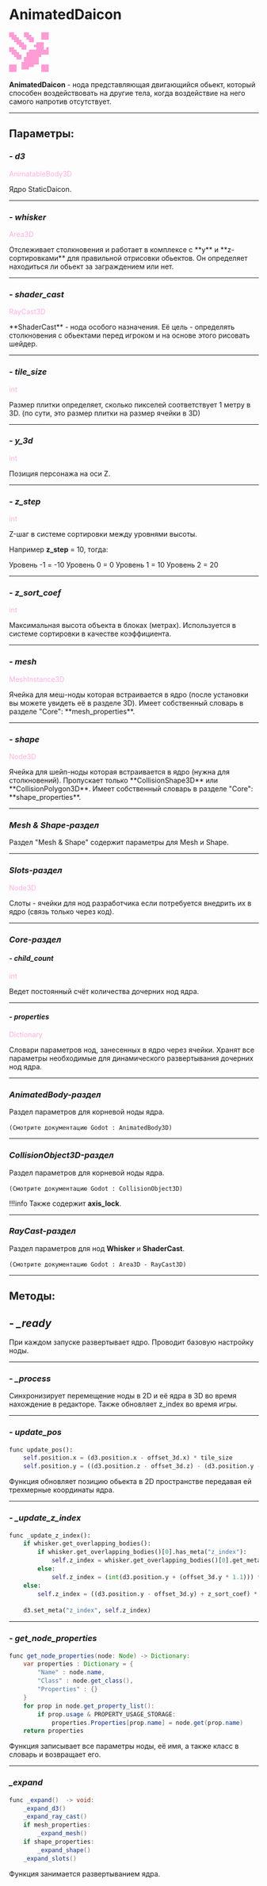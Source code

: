 # AnimatedDaicon

![animated_daicon.png](../assets/images/nodes/animated_daicon.png)

**AnimatedDaicon** - нода представляющая двигающийся обьект, который способен воздействовать на другие тела, когда воздействие на него самого напротив отсутствует.

---
## **Параметры**:

### - *d3*
<p style="color:#ffb0e0;">AnimatableBody3D</p>
Ядро StaticDaicon.

---
### - *whisker*
<p style="color:#ffb0e0;">Area3D</p>
Отслеживает столкновения и работает в комплексе с **y** и **z-сортировками** для правильной отрисовки обьектов. Он определяет находиться ли обьект за заграждением или нет.

---
### - *shader_cast*
<p style="color:#ffb0e0;">RayCast3D</p>
**ShaderCast** - нода особого назначения. Её цель - определять столкновения с обьектами перед игроком и на основе этого рисовать шейдер.

---
### - *tile_size*
<p style="color:#ffb0e0;">int</p>
Размер плитки определяет, сколько пикселей соответствует 1 метру в 3D.
(по сути, это размер плитки на размер ячейки в 3D)

---
### - *y_3d*
<p style="color:#ffb0e0;">int</p>
Позиция персонажа на оси Z.

---
### - *z_step*
<p style="color:#ffb0e0;">int</p>
Z-шаг в системе сортировки между уровнями высоты.

Например **z_step** = 10, тогда:

Уровень -1 = -10
Уровень 0 = 0
Уровень 1 = 10
Уровень 2 = 20

---
### - *z_sort_coef*
<p style="color:#ffb0e0;">int</p>
Максимальная высота объекта в блоках (метрах). Используется в системе сортировки в качестве коэффициента.

---
### - *mesh*
<p style="color:#ffb0e0;">MeshInstance3D</p>
Ячейка для меш-ноды которая встраивается в ядро (после установки вы можете увидеть её в разделе 3D).
Имеет собственный словарь в разделе "Core": **mesh_properties**.

---
### - *shape*
<p style="color:#ffb0e0;">Node3D</p>
Ячейка для шейп-ноды которая встраивается в ядро (нужна для столкновений).
Пропускает только **CollisionShape3D** или **CollisionPolygon3D**.
Имеет собственный словарь в разделе "Core": **shape_properties**.

---
### *Mesh & Shape-раздел*

Раздел "Mesh & Shape" содержит параметры для Mesh и Shape.

---
### *Slots-раздел*
<p style="color:#ffb0e0;">Node3D</p>
Слоты - ячейки для нод разработчика если потребуется внедрить их в ядро (связь только через код).

---
### *Core-раздел*
#### - *child_count*
<p style="color:#ffb0e0;">int</p>
Ведет постоянный счёт количества дочерних нод ядра.

---
#### - *properties*
<p style="color:#ffb0e0;">Dictionary</p>
Словари параметров нод, занесенных в ядро через ячейки. Хранят все параметры необходимые для динамического развертывания дочерних нод ядра.

---
### *AnimatedBody-раздел*

Раздел параметров для корневой ноды ядра. 

`(Смотрите документацию Godot : AnimatedBody3D)`

---
### *CollisionObject3D-раздел*

Раздел параметров для корневой ноды ядра. 

`(Смотрите документацию Godot : CollisionObject3D)`

!!!info
	Также содержит **axis_lock**.

---
### *RayCast-раздел*

Раздел параметров для нод **Whisker** и **ShaderCast**. 

`(Смотрите документацию Godot : Area3D - RayCast3D)`

---
## **Методы**:
## - *_ready*

При каждом запуске развертывает ядро. Проводит базовую настройку ноды.

---
### - *_process*

Синхронизирует перемещение ноды в 2D и её ядра в 3D во время нахождение в редакторе.
Также обновляет z_index во время игры.

---
### - *update_pos*

```python
func update_pos():
	self.position.x = (d3.position.x - offset_3d.x) * tile_size
	self.position.y = ((d3.position.z - offset_3d.z) - (d3.position.y - offset_3d.y)) * tile_size
```

Функция обновляет позицию обьекта в 2D пространстве передавая ей трехмерные координаты ядра.

---
### - *_update_z_index*

```python
func _update_z_index():
	if whisker.get_overlapping_bodies():
		if whisker.get_overlapping_bodies()[0].has_meta("z_index"):
			self.z_index = whisker.get_overlapping_bodies()[0].get_meta("z_index") - 1
		else:
			self.z_index = (int(d3.position.y + (offset_3d.y * 1.1))) * z_step - 1
	else:
		self.z_index = ((d3.position.y - offset_3d.y) + z_sort_coef) * z_step + 2
	
	d3.set_meta("z_index", self.z_index)
```

---
### - *get_node_properties*

```java
func get_node_properties(node: Node) -> Dictionary:
	var properties : Dictionary = {
		"Name" : node.name,
		"Class" : node.get_class(),
		"Properties" : {}
	}
	for prop in node.get_property_list():
		if prop.usage & PROPERTY_USAGE_STORAGE:
			properties.Properties[prop.name] = node.get(prop.name)
	return properties
```

Функция записывает все параметры ноды, её имя, а также класс в словарь и возвращает его.

---
### *_expand*

```java
func _expand()  -> void:
	_expand_d3()
	_expand_ray_cast()
	if mesh_properties:
		_expand_mesh()
	if shape_properties:
		_expand_shape()
	_expand_slots()
```

Функция занимается развертыванием ядра.
